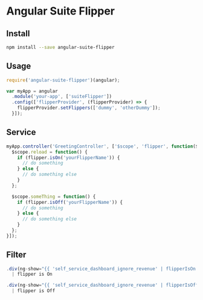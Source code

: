 # Angular Suite Flipper

Install
---------

```bash
npm install --save angular-suite-flipper
```

Usage
---------

```javascript
require('angular-suite-flipper')(angular);

var myApp = angular
  .module('your-app', ['suiteFlipper'])
  .config(['flipperProvider', (flipperProvider) => {
    flipperProvider.setFlippers(['dummy', 'otherDummy']);
  }]);
```

Service
---------

```javascript
myApp.controller('GreetingController', ['$scope', 'flipper', function($scope, flipper) {
  $scope.reload = function() {
    if (flipper.isOn('yourFlipperName')) {
      // do something
    } else {
      // do something else
    }
  };

  $scope.someThing = function() {
    if (flipper.isOff('yourFlipperName')) {
      // do something
    } else {
      // do something else
    }
  };
}]);
```

Filter
---------

```javascript
.div(ng-show="{{ 'self_service_dashboard_ignore_revenue' | flipperIsOn }}")
  | flipper is On

.div(ng-show="{{ 'self_service_dashboard_ignore_revenue' | flipperIsOff }}")
  | flipper is Off
```
